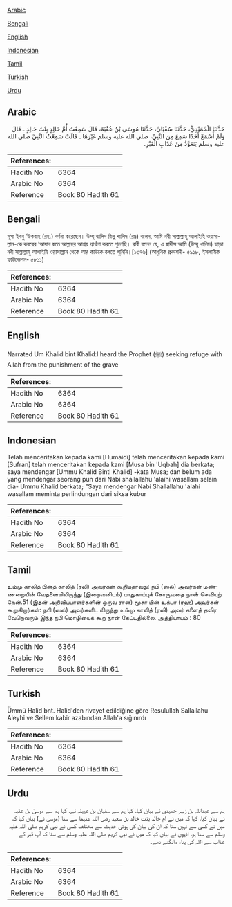 [Arabic](#arabic)

[Bengali](#bengali)

[English](#english)

[Indonesian](#indonesian)

[Tamil](#tamil)

[Turkish](#turkish)

[Urdu](#urdu)

## Arabic


<div dir="rtl" lang="ar" style={{fontSize:'larger',backgroundColor:'#f8f9fa',padding:20}}>
حَدَّثَنَا الْحُمَيْدِيُّ، حَدَّثَنَا سُفْيَانُ، حَدَّثَنَا مُوسَى بْنُ عُقْبَةَ، قَالَ سَمِعْتُ أُمَّ خَالِدٍ بِنْتَ خَالِدٍ ـ قَالَ وَلَمْ أَسْمَعْ أَحَدًا سَمِعَ مِنَ النَّبِيِّ، صلى الله عليه وسلم غَيْرَهَا ـ قَالَتْ سَمِعْتُ النَّبِيَّ صلى الله عليه وسلم يَتَعَوَّذُ مِنْ عَذَابِ الْقَبْرِ‏.‏
</div>
<div style={{backgroundColor:'#f8f9fa',padding:20, marginBottom: 10}}><table> <thead> <tr> <th>References:</th> <th></th> </tr> </thead> <tbody><tr><td>Hadith No</td><td>6364</td></tr><tr><td>Arabic No</td><td>6364</td></tr><tr><td>Reference</td><td>Book 80 Hadith 61</td></tr></tbody></table></div>

## Bengali


<div dir="ltr" lang="bn" style={{fontSize:'larger',backgroundColor:'#f8f9fa',padding:20}}>
মূসা ইবনু ‘উকবাহ (রহ.) বর্ণনা করেছেন। উম্মু খালিদ বিন্তু খালিদ (রাঃ) বলেন, আমি নবী সাল্লাল্লাহু আলাইহি ওয়াসাল্লাম-কে কবরের ‘আযাব হতে আল্লাহর আশ্রয় প্রার্থনা করতে শুনেছি। রাবী বলেন যে, এ হাদীস আমি (উম্মু খালিদ) ছাড়া নবী সাল্লাল্লাহু আলাইহি ওয়াসাল্লাম থেকে আর কাউকে বলতে শুনিনি।[১৩৭৬] (আধুনিক প্রকাশনী- ৫৯১৮, ইসলামিক ফাউন্ডেশন- ৫৮১১)
</div>
<div style={{backgroundColor:'#f8f9fa',padding:20, marginBottom: 10}}><table> <thead> <tr> <th>References:</th> <th></th> </tr> </thead> <tbody><tr><td>Hadith No</td><td>6364</td></tr><tr><td>Arabic No</td><td>6364</td></tr><tr><td>Reference</td><td>Book 80 Hadith 61</td></tr></tbody></table></div>

## English


<div dir="ltr" lang="en" style={{fontSize:'larger',backgroundColor:'#f8f9fa',padding:20}}>
Narrated Um Khalid bint Khalid:I heard the Prophet (ﷺ) seeking refuge with Allah from the punishment of the grave
</div>
<div style={{backgroundColor:'#f8f9fa',padding:20, marginBottom: 10}}><table> <thead> <tr> <th>References:</th> <th></th> </tr> </thead> <tbody><tr><td>Hadith No</td><td>6364</td></tr><tr><td>Arabic No</td><td>6364</td></tr><tr><td>Reference</td><td>Book 80 Hadith 61</td></tr></tbody></table></div>

## Indonesian


<div dir="ltr" lang="id" style={{fontSize:'larger',backgroundColor:'#f8f9fa',padding:20}}>
Telah menceritakan kepada kami [Humaidi] telah menceritakan kepada kami [Sufran] telah menceritakan kepada kami [Musa bin 'Uqbah] dia berkata; saya mendengar [Ummu Khalid Binti Khalid] -kata Musa; dan belum ada yang mendengar seorang pun dari Nabi shallallahu 'alaihi wasallam selain dia- Ummu Khalid berkata; "Saya mendengar Nabi Shallallahu 'alahi wasallam meminta perlindungan dari siksa kubur
</div>
<div style={{backgroundColor:'#f8f9fa',padding:20, marginBottom: 10}}><table> <thead> <tr> <th>References:</th> <th></th> </tr> </thead> <tbody><tr><td>Hadith No</td><td>6364</td></tr><tr><td>Arabic No</td><td>6364</td></tr><tr><td>Reference</td><td>Book 80 Hadith 61</td></tr></tbody></table></div>

## Tamil


<div dir="ltr" lang="ta" style={{fontSize:'larger',backgroundColor:'#f8f9fa',padding:20}}>
உம்மு காலித் பின்த் காலித் (ரலி) அவர்கள் கூறியதாவது: நபி (ஸல்) அவர்கள் மண்ணறையின் வேதனையிலிருந்து (இறைவனிடம்) பாதுகாப்புக் கோருவதை நான் செவியுற் றேன்.51 (இதன் அறிவிப்பாளர்களின் ஒருவ ரான) மூசா பின் உக்பா (ரஹ்) அவர்கள் கூறுகிறார்கள்: நபி (ஸல்) அவர்களிட மிருந்து உம்மு காலித் (ரலி) அவர் களைத் தவிர வேறெவரும் இந்த நபி மொழியைக் கூற நான் கேட்டதில்லை. அத்தியாயம் : 80
</div>
<div style={{backgroundColor:'#f8f9fa',padding:20, marginBottom: 10}}><table> <thead> <tr> <th>References:</th> <th></th> </tr> </thead> <tbody><tr><td>Hadith No</td><td>6364</td></tr><tr><td>Arabic No</td><td>6364</td></tr><tr><td>Reference</td><td>Book 80 Hadith 61</td></tr></tbody></table></div>

## Turkish


<div dir="ltr" lang="tr" style={{fontSize:'larger',backgroundColor:'#f8f9fa',padding:20}}>
Ümmü Halid bnt. Halid'den rivayet edildiğine göre Resulullah Sallallahu Aleyhi ve Sellem kabir azabından Allah'a sığınırdı
</div>
<div style={{backgroundColor:'#f8f9fa',padding:20, marginBottom: 10}}><table> <thead> <tr> <th>References:</th> <th></th> </tr> </thead> <tbody><tr><td>Hadith No</td><td>6364</td></tr><tr><td>Arabic No</td><td>6364</td></tr><tr><td>Reference</td><td>Book 80 Hadith 61</td></tr></tbody></table></div>

## Urdu


<div dir="rtl" lang="ur" style={{fontSize:'larger',backgroundColor:'#f8f9fa',padding:20}}>
ہم سے عبداللہ بن زبیر حمیدی نے بیان کیا، کہا ہم سے سفیان بن عیینہ نے، کہا ہم سے موسیٰ بن عقبہ نے بیان کیا، کہا کہ میں نے ام خالد بنت خالد بن سعید رضی اللہ عنہما سے سنا (موسیٰ نے) بیان کیا کہ میں نے کسی سے نہیں سنا کہ ان کی بیان کی ہوئی حدیث سے مختلف کسی نے نبی کریم صلی اللہ علیہ وسلم سے سنا ہو، انہوں نے بیان کیا کہ میں نے نبی کریم صلی اللہ علیہ وسلم سے سنا کہ آپ قبر کے عذاب سے اللہ کی پناہ مانگتے تھے۔
</div>
<div style={{backgroundColor:'#f8f9fa',padding:20, marginBottom: 10}}><table> <thead> <tr> <th>References:</th> <th></th> </tr> </thead> <tbody><tr><td>Hadith No</td><td>6364</td></tr><tr><td>Arabic No</td><td>6364</td></tr><tr><td>Reference</td><td>Book 80 Hadith 61</td></tr></tbody></table></div>